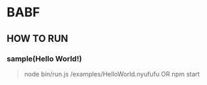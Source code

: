 # BABF

## HOW TO RUN

### sample(Hello World!)

> node bin/run.js /examples/HelloWorld.nyufufu
> OR
> npm start
